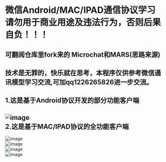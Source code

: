 微信Android/MAC/IPAD通信协议学习  
请勿用于商业用途及违法行为，否则后果自负！！！
==== 
可翻阅仓库里fork来的 Microchat和MARS(思路来源)
-------  
技术是无罪的，快乐就在思考，本程序仅供参考微信通讯模型学习交流,可加qq1226265826进一步交流。 
-------  

1.这是基于Android协议开发的部分功能客户端  
-------  
![image](https://github.com/neozgx/WeChatProtocolStudy/blob/master/%E5%BE%AE%E4%BF%A1%E5%9B%BE%E7%89%87_20190316223500.png)  
2.这是基于MAC/IPAD协议的全功能客户端  
-------  
![image](https://github.com/neozgx/WeChatProtocolStudy/blob/master/1.png)  
![image](https://github.com/neozgx/WeChatProtocolStudy/blob/master/2.png)  
![image](https://github.com/neozgx/WeChatProtocolStudy/blob/master/3.png)  
![image](https://github.com/neozgx/WeChatProtocolStudy/blob/master/4.png)









